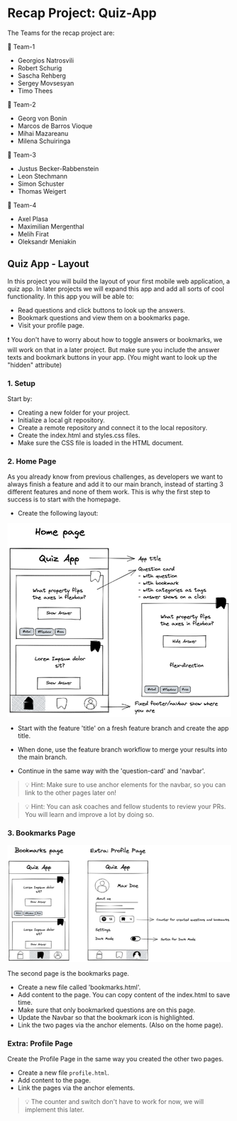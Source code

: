 # Recap Project: Quiz-App

The Teams for the recap project are:

🐙 Team-1

- Georgios Natrosvili
- Robert Schurig
- Sascha Rehberg
- Sergey Movsesyan
- Timo Thees

🐙 Team-2

- Georg von Bonin
- Marcos de Barros Vioque
- Mihai Mazareanu
- Milena Schuiringa

🐙 Team-3

- Justus Becker-Rabbenstein
- Leon Stechmann
- Simon Schuster
- Thomas Weigert

🐙 Team-4

- Axel Plasa
- Maximilian Mergenthal
- Melih Firat
- Oleksandr Meniakin

## Quiz App - Layout

In this project you will build the layout of your first mobile web application, a quiz app. In later
projects we will expand this app and add all sorts of cool functionality. In this app you will be
able to:

- Read questions and click buttons to look up the answers.
- Bookmark questions and view them on a bookmarks page.
- Visit your profile page.

❗️ You don't have to worry about how to toggle answers or bookmarks, we will work on that in a
later project. But make sure you include the answer texts and bookmark buttons in your app. (You
might want to look up the "hidden" attribute)

### 1. Setup

Start by:

- Creating a new folder for your project.
- Initialize a local git repository.
- Create a remote repository and connect it to the local repository.
- Create the index.html and styles.css files.
- Make sure the CSS file is loaded in the HTML document.

### 2. Home Page

As you already know from previous challenges, as developers we want to always finish a feature and
add it to our main branch, instead of starting 3 different features and none of them work. This is
why the first step to success is to start with the homepage.

- Create the following layout:

![homepage](assets/homepage.png)

- Start with the feature 'title' on a fresh feature branch and create the app title.

- When done, use the feature branch workflow to merge your results into the main branch.
- Continue in the same way with the 'question-card' and 'navbar'.

> 💡 Hint: Make sure to use anchor elements for the navbar, so you can link to the other pages later
> on!

> 💡 Hint: You can ask coaches and fellow students to review your PRs. You will learn and improve a
> lot by doing so.

### 3. Bookmarks Page

![homepage](assets/bookmarkspage.png)

The second page is the bookmarks page.

- Create a new file called 'bookmarks.html'.
- Add content to the page. You can copy content of the index.html to save time.
- Make sure that only bookmarked questions are on this page.
- Update the Navbar so that the bookmark icon is highlighted.
- Link the two pages via the anchor elements. (Also on the home page).

### Extra: Profile Page

Create the Profile Page in the same way you created the other two pages.

- Create a new file `profile.html`.
- Add content to the page.
- Link the pages via the anchor elements.

> 💡 The counter and switch don't have to work for now, we will implement this later.
